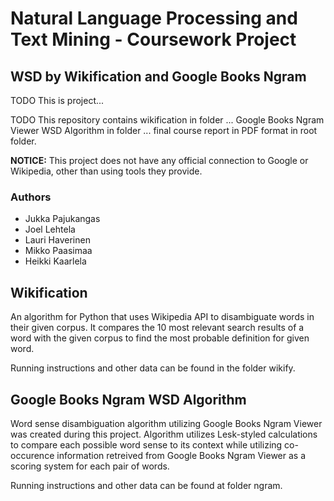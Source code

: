# Natural Language Processing and Text Mining - Coursework Project

## WSD by Wikification and Google Books Ngram

TODO This is project...

TODO This repository contains wikification in folder ... Google Books Ngram Viewer WSD Algorithm in folder ... final course report in PDF format in root folder.

**NOTICE:** This project does not have any official connection to Google or Wikipedia, other than using tools they provide.

### Authors
* Jukka Pajukangas
* Joel Lehtela
* Lauri Haverinen
* Mikko Paasimaa
* Heikki Kaarlela

## Wikification

An algorithm for Python that uses Wikipedia API to disambiguate words in their given corpus. It compares the 10 most relevant search results of a word with the given corpus to find the most probable definition for given word.

Running instructions and other data can be found in the folder wikify.

## Google Books Ngram WSD Algorithm

Word sense disambiguation algorithm utilizing Google Books Ngram Viewer was created during this project. Algorithm utilizes Lesk-styled calculations to compare each possible word sense to its context while utilizing co-occurence information retreived from Google Books Ngram Viewer as a scoring system for each pair of words.

Running instructions and other data can be found at folder ngram.
